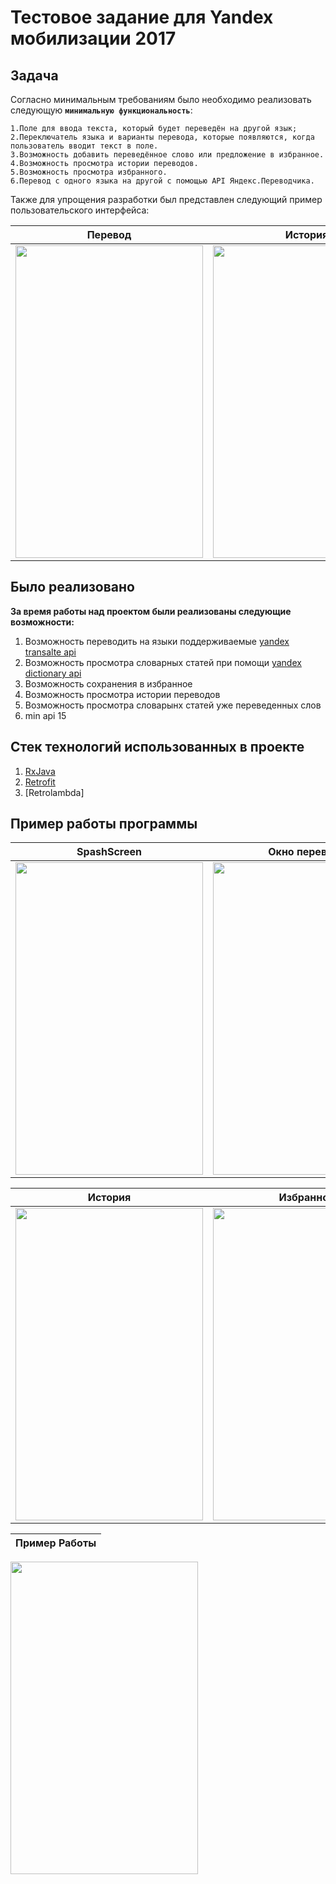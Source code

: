 Тестовое задание для Yandex мобилизации 2017
===

Задача
---
Согласно минимальным требованиям было необходимо реализовать следующую **`минимальную функциональность`**:

	1.Поле для ввода текста, который будет переведён на другой язык; 
	2.Переключатель языка и варианты перевода, которые появляются, когда пользователь вводит текст в поле.
	3.Возможность добавить переведённое слово или предложение в избранное.
	4.Возможность просмотра истории переводов.
	5.Возможность просмотра избранного.
	6.Перевод с одного языка на другой с помощью API Яндекс.Переводчика.

Также для упрощения разработки был представлен следующий пример пользовательского интерфейса:

Перевод|История|Избранное
:--------:|:-------:|:-----:
<img src="https://goo.gl/dyiwzV" width="300" height="500">|<img src="https://goo.gl/mCcF9t" width="300" height="500">|<img src="https://goo.gl/mFXuwZ" width="300" height="500">

Было реализовано
---
**За время работы над проектом были реализованы следующие возможности:**
1. Возможность переводить на языки поддерживаемые [yandex transalte api](https://tech.yandex.com/translate/)
2. Возможность просмотра словарных статей при помощи [yandex dictionary api](https://tech.yandex.ru/dictionary/)
3. Возможность сохранения в избранное
4. Возможность просмотра истории переводов
5. Возможность просмотра словарынх статей уже переведенных слов
6. min api 15

Стек технологий использованных в проекте
---
1. [RxJava](https://github.com/ReactiveX/RxJava/tree/1.x)
2. [Retrofit](http://square.github.io/retrofit/)
3. [Retrolambda]

Пример работы программы
---
|SpashScreen|Окно перевода|Пример перевода|
|:--------:|:-------:|:-----:|
<img src="https://cloud.githubusercontent.com/assets/22330346/25656347/4d7e47b4-3001-11e7-9036-3cdbfd8fdb2f.jpg" width="300" height="500">|<img src="https://cloud.githubusercontent.com/assets/22330346/25656424/a11da3ba-3001-11e7-9a5f-29a2eab0c1bf.jpg" width="300" height="500">|<img src="https://cloud.githubusercontent.com/assets/22330346/25656369/5fc52690-3001-11e7-986e-e60858ffe7f7.jpg" width="300" height="500">|

|История|Избранное|Ошибка|
|:--------:|:-------:|:-----:|
<img src="https://cloud.githubusercontent.com/assets/22330346/25656485/e67fc6d6-3001-11e7-92ec-82fdff0088c2.jpg" width="300" height="500">|<img src="https://cloud.githubusercontent.com/assets/22330346/25656349/4f853e64-3001-11e7-9c8e-03a42c3de4e6.jpg" width="300" height="500">|<img src="https://cloud.githubusercontent.com/assets/22330346/25656354/556f9cac-3001-11e7-9115-fc816abd145e.jpg" width="300" height="500">|

|Пример Работы|
|:--------:|
<img src="https://cloud.githubusercontent.com/assets/22330346/25656292/0334fe0a-3001-11e7-92ab-94dbe91f9776.gif" width="300" height="500">
